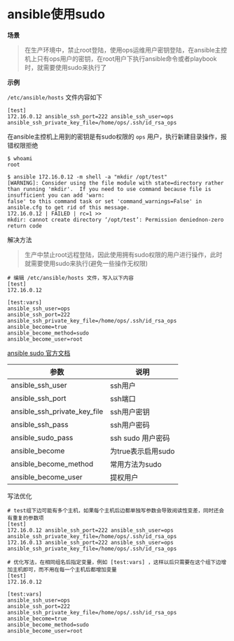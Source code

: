 # ansible使用sudo

**场景**

> 在生产环境中，禁止root登陆，使用ops运维用户密钥登陆，在ansible主控机上只有ops用户的密钥，在root用户下执行ansible命令或者playbook时，就需要使用sudo来执行了



**示例**

`/etc/ansible/hosts` 文件内容如下

```shell
[test]
172.16.0.12 ansible_ssh_port=222 ansible_ssh_user=ops ansible_ssh_private_key_file=/home/ops/.ssh/id_rsa_ops
```



在ansible主控机上用到的密钥是有sudo权限的 `ops` 用户，执行新建目录操作，报错权限拒绝

```shell
$ whoami 
root

$ ansible 172.16.0.12 -m shell -a "mkdir /opt/test"
[WARNING]: Consider using the file module with state=directory rather than running 'mkdir'.  If you need to use command because file is insufficient you can add 'warn:
false' to this command task or set 'command_warnings=False' in ansible.cfg to get rid of this message.
172.16.0.12 | FAILED | rc=1 >>
mkdir: cannot create directory ‘/opt/test’: Permission deniednon-zero return code
```



解决方法

> 生产中禁止root远程登陆，因此使用拥有sudo权限的用户进行操作，此时就需要使用sudo来执行(避免一些操作无权限)

```shell
# 编辑 /etc/ansible/hosts 文件，写入以下内容
[test]
172.16.0.12

[test:vars]
ansible_ssh_user=ops
ansible_ssh_port=222
ansible_ssh_private_key_file=/home/ops/.ssh/id_rsa_ops
ansible_become=true 
ansible_become_method=sudo 
ansible_become_user=root
```



[ansible sudo 官方文档](https://docs.ansible.com/ansible/latest/user_guide/become.html)

| 参数                         | 说明               |
| ---------------------------- | ------------------ |
| ansible_ssh_user             | ssh用户            |
| ansible_ssh_port             | ssh端口            |
| ansible_ssh_private_key_file | ssh用户密钥        |
| ansible_ssh_pass             | ssh用户密码        |
| ansible_sudo_pass            | ssh sudo 用户密码  |
| ansible_become               | 为true表示启用sudo |
| ansible_become_method        | 常用方法为sudo     |
| ansible_become_user          | 提权用户           |



写法优化

```shell
# test组下边可能有多个主机，如果每个主机后边都单独写参数会导致阅读性变差，同时还会有重复的参数项
[test]
172.16.0.12 ansible_ssh_port=222 ansible_ssh_user=ops ansible_ssh_private_key_file=/home/ops/.ssh/id_rsa_ops
172.16.0.13 ansible_ssh_port=222 ansible_ssh_user=ops ansible_ssh_private_key_file=/home/ops/.ssh/id_rsa_ops

# 优化写法，在相同组名后指定变量，例如 [test:vars] ，这样以后只需要在这个组下边增加主机即可，而不用在每一个主机后都增加变量
[test]
172.16.0.12

[test:vars]
ansible_ssh_user=ops
ansible_ssh_port=222
ansible_ssh_private_key_file=/home/ops/.ssh/id_rsa_ops
ansible_become=true 
ansible_become_method=sudo 
ansible_become_user=root
```







 
